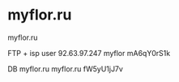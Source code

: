 # myflor.ru

myflor.ru

FTP + isp user
92.63.97.247
myflor
mA6qY0rS1k

DB
myflor.ru
myflor.ru
fW5yU1jJ7v
